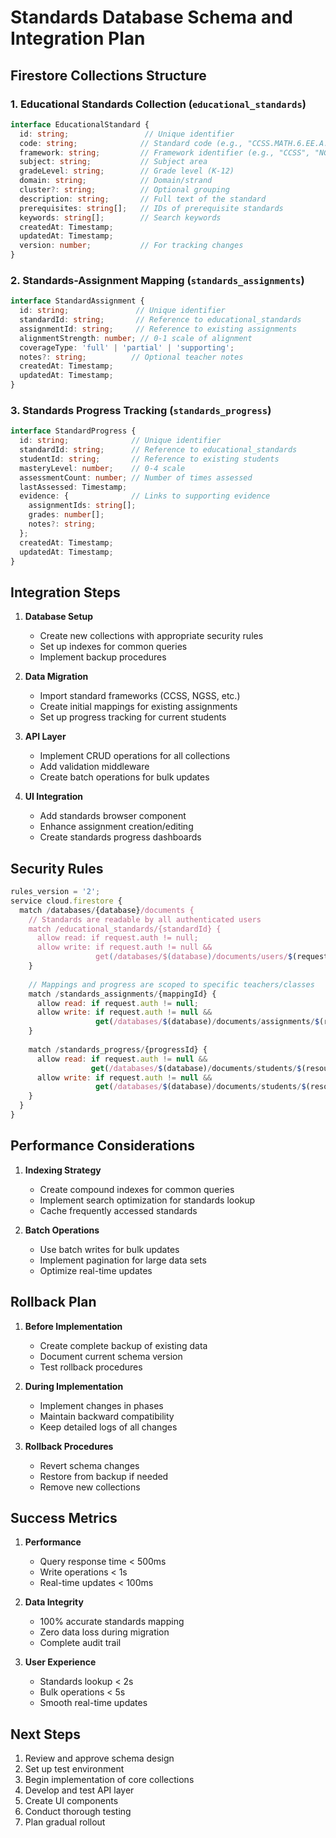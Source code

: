 # Standards Database Schema and Integration Plan

## Firestore Collections Structure

### 1. Educational Standards Collection (`educational_standards`)
```typescript
interface EducationalStandard {
  id: string;                 // Unique identifier
  code: string;              // Standard code (e.g., "CCSS.MATH.6.EE.A.1")
  framework: string;         // Framework identifier (e.g., "CCSS", "NGSS")
  subject: string;           // Subject area
  gradeLevel: string;        // Grade level (K-12)
  domain: string;            // Domain/strand
  cluster?: string;          // Optional grouping
  description: string;       // Full text of the standard
  prerequisites: string[];   // IDs of prerequisite standards
  keywords: string[];        // Search keywords
  createdAt: Timestamp;
  updatedAt: Timestamp;
  version: number;           // For tracking changes
}
```

### 2. Standards-Assignment Mapping (`standards_assignments`)
```typescript
interface StandardAssignment {
  id: string;               // Unique identifier
  standardId: string;       // Reference to educational_standards
  assignmentId: string;     // Reference to existing assignments
  alignmentStrength: number; // 0-1 scale of alignment
  coverageType: 'full' | 'partial' | 'supporting';
  notes?: string;          // Optional teacher notes
  createdAt: Timestamp;
  updatedAt: Timestamp;
}
```

### 3. Standards Progress Tracking (`standards_progress`)
```typescript
interface StandardProgress {
  id: string;              // Unique identifier
  standardId: string;      // Reference to educational_standards
  studentId: string;       // Reference to existing students
  masteryLevel: number;    // 0-4 scale
  assessmentCount: number; // Number of times assessed
  lastAssessed: Timestamp;
  evidence: {              // Links to supporting evidence
    assignmentIds: string[];
    grades: number[];
    notes?: string;
  };
  createdAt: Timestamp;
  updatedAt: Timestamp;
}
```

## Integration Steps

1. **Database Setup**
   - Create new collections with appropriate security rules
   - Set up indexes for common queries
   - Implement backup procedures

2. **Data Migration**
   - Import standard frameworks (CCSS, NGSS, etc.)
   - Create initial mappings for existing assignments
   - Set up progress tracking for current students

3. **API Layer**
   - Implement CRUD operations for all collections
   - Add validation middleware
   - Create batch operations for bulk updates

4. **UI Integration**
   - Add standards browser component
   - Enhance assignment creation/editing
   - Create standards progress dashboards

## Security Rules

```javascript
rules_version = '2';
service cloud.firestore {
  match /databases/{database}/documents {
    // Standards are readable by all authenticated users
    match /educational_standards/{standardId} {
      allow read: if request.auth != null;
      allow write: if request.auth != null && 
                   get(/databases/$(database)/documents/users/$(request.auth.uid)).data.role == 'admin';
    }
    
    // Mappings and progress are scoped to specific teachers/classes
    match /standards_assignments/{mappingId} {
      allow read: if request.auth != null;
      allow write: if request.auth != null && 
                   get(/databases/$(database)/documents/assignments/$(resource.data.assignmentId)).data.teacherId == request.auth.uid;
    }
    
    match /standards_progress/{progressId} {
      allow read: if request.auth != null && 
                  get(/databases/$(database)/documents/students/$(resource.data.studentId)).data.teacherId == request.auth.uid;
      allow write: if request.auth != null && 
                   get(/databases/$(database)/documents/students/$(resource.data.studentId)).data.teacherId == request.auth.uid;
    }
  }
}
```

## Performance Considerations

1. **Indexing Strategy**
   - Create compound indexes for common queries
   - Implement search optimization for standards lookup
   - Cache frequently accessed standards

2. **Batch Operations**
   - Use batch writes for bulk updates
   - Implement pagination for large data sets
   - Optimize real-time updates

## Rollback Plan

1. **Before Implementation**
   - Create complete backup of existing data
   - Document current schema version
   - Test rollback procedures

2. **During Implementation**
   - Implement changes in phases
   - Maintain backward compatibility
   - Keep detailed logs of all changes

3. **Rollback Procedures**
   - Revert schema changes
   - Restore from backup if needed
   - Remove new collections

## Success Metrics

1. **Performance**
   - Query response time < 500ms
   - Write operations < 1s
   - Real-time updates < 100ms

2. **Data Integrity**
   - 100% accurate standards mapping
   - Zero data loss during migration
   - Complete audit trail

3. **User Experience**
   - Standards lookup < 2s
   - Bulk operations < 5s
   - Smooth real-time updates

## Next Steps

1. Review and approve schema design
2. Set up test environment
3. Begin implementation of core collections
4. Develop and test API layer
5. Create UI components
6. Conduct thorough testing
7. Plan gradual rollout
